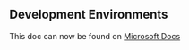 ## Development Environments

This doc can now be found on [Microsoft Docs](https://docs.microsoft.com/power-platform/guidance/coe/cli/alm/development-environments)
